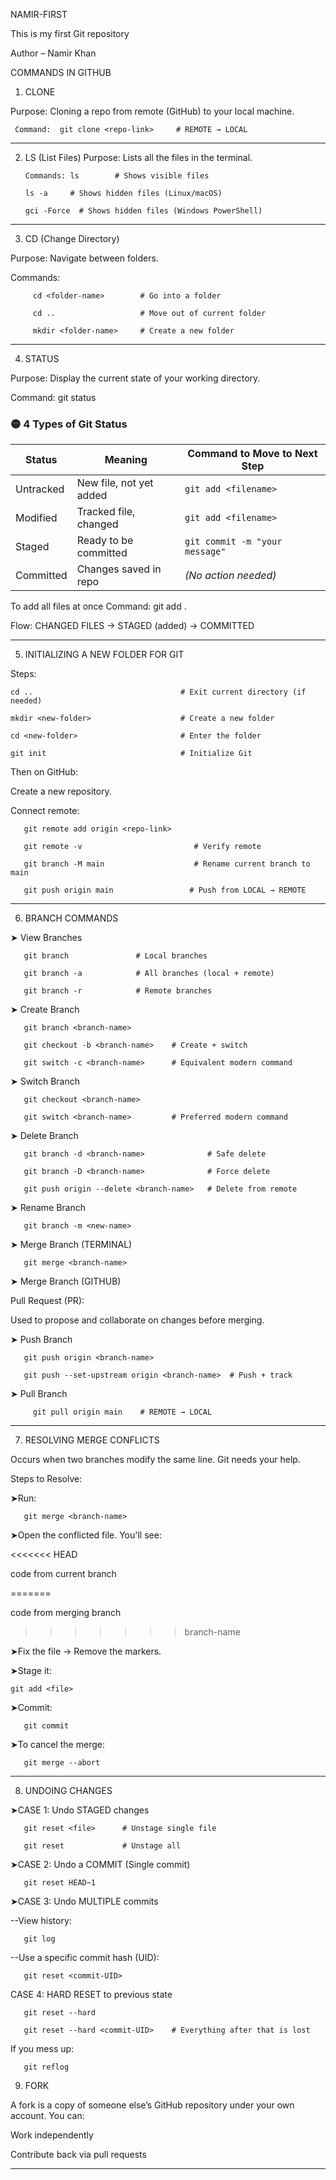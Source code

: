 NAMIR-FIRST

This is my first Git repository

Author – Namir Khan

COMMANDS IN GITHUB

1) CLONE
 
Purpose: Cloning a repo from remote (GitHub) to your local machine.

     Command:  git clone <repo-link>     # REMOTE → LOCAL
----------------------------


2) LS (List Files)
Purpose: Lists all the files in the terminal.

       Commands: ls        # Shows visible files  

       ls -a     # Shows hidden files (Linux/macOS)  

       gci -Force  # Shows hidden files (Windows PowerShell)
----------------------------

3) CD (Change Directory)

Purpose: Navigate between folders.

Commands: 
 
         cd <folder-name>        # Go into a folder  
         
         cd ..                   # Move out of current folder  
         
         mkdir <folder-name>     # Create a new folder

----------------------------


4) STATUS

Purpose: Display the current state of your working directory.

Command: git status

### 🟡 4 Types of Git Status

| **Status**   | **Meaning**                 | **Command to Move to Next Step**       |
|--------------|-----------------------------|----------------------------------------|
| Untracked    | New file, not yet added     | `git add <filename>`                   |
| Modified     | Tracked file, changed       | `git add <filename>`                   |
| Staged       | Ready to be committed       | `git commit -m "your message"`         |
| Committed    | Changes saved in repo       | *(No action needed)*                   |

To add all files at once Command: git add .

Flow: CHANGED FILES → STAGED (added) → COMMITTED

----------------------------

5) INITIALIZING A NEW FOLDER FOR GIT
  
Steps:        

    cd ..                                 # Exit current directory (if needed)  
   
    mkdir <new-folder>                    # Create a new folder  
    
    cd <new-folder>                       # Enter the folder  
    
    git init                              # Initialize Git  

Then on GitHub:

Create a new repository.
       
 Connect remote:
      
       git remote add origin <repo-link>  
       
       git remote -v                         # Verify remote  
       
       git branch -M main                    # Rename current branch to main  
       
       git push origin main                 # Push from LOCAL → REMOTE
----------------------------

6) BRANCH COMMANDS

➤ View Branches

       git branch               # Local branches  
 
       git branch -a            # All branches (local + remote)  
       
       git branch -r            # Remote branches

➤ Create Branch
       
       git branch <branch-name>  
       
       git checkout -b <branch-name>    # Create + switch  
       
       git switch -c <branch-name>      # Equivalent modern command

➤ Switch Branch
       
       git checkout <branch-name>  
       
       git switch <branch-name>         # Preferred modern command

➤ Delete Branch
       
       git branch -d <branch-name>              # Safe delete  
       
       git branch -D <branch-name>              # Force delete  
       
       git push origin --delete <branch-name>   # Delete from remote
➤ Rename Branch
       
       git branch -m <new-name>
➤ Merge Branch (TERMINAL)
       
       git merge <branch-name> 

➤ Merge Branch (GITHUB)

Pull Request (PR):

Used to propose and collaborate on changes before merging.

➤ Push Branch
       
       git push origin <branch-name>  
       
       git push --set-upstream origin <branch-name>  # Push + track

➤ Pull Branch
       
         git pull origin main    # REMOTE → LOCAL
----------------------------

7) RESOLVING MERGE CONFLICTS

Occurs when two branches modify the same line. Git needs your help.

Steps to Resolve:       

➤Run:

       git merge <branch-name>

➤Open the conflicted file. You'll see:

<<<<<<< HEAD

code from current branch

=======

code from merging branch

>>>>>>> branch-name

➤Fix the file → Remove the markers.

➤Stage it:

    git add <file>

➤Commit:
       
       git commit

➤To cancel the merge:
       
       git merge --abort
----------------------------

8) UNDOING CHANGES

➤CASE 1: Undo STAGED changes
       
       git reset <file>      # Unstage single file  
       
       git reset             # Unstage all

➤CASE 2: Undo a COMMIT (Single commit)
       
       git reset HEAD~1

➤CASE 3: Undo MULTIPLE commits

--View history:

       git log

--Use a specific commit hash (UID):

       git reset <commit-UID>

CASE 4: HARD RESET to previous state

       git reset --hard  
       
       git reset --hard <commit-UID>    # Everything after that is lost

If you mess up:

       git reflog       

9) FORK

A fork is a copy of someone else’s GitHub repository under your own account. You can:

Work independently

Contribute back via pull requests

----------------------------


 

 
